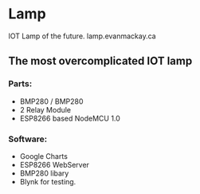 # Lamp

IOT Lamp of the future. 
lamp.evanmackay.ca


## The most overcomplicated IOT lamp

### Parts:
* BMP280 / BMP280
* 2 Relay Module
* ESP8266 based NodeMCU 1.0

### Software:
* Google Charts
* ESP8266 WebServer
* BMP280 libary
* Blynk for testing.
